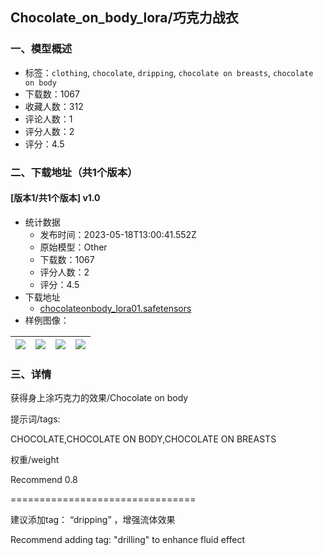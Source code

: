 ## Chocolate_on_body_lora/巧克力战衣
### 一、模型概述

- 标签：`clothing`, `chocolate`, `dripping`, `chocolate on breasts`, `chocolate on body`
- 下载数：1067
- 收藏人数：312
- 评论人数：1
- 评分人数：2
- 评分：4.5

### 二、下载地址（共1个版本）

#### [版本1/共1个版本] v1.0

- 统计数据
  - 发布时间：2023-05-18T13:00:41.552Z
  - 原始模型：Other
  - 下载数：1067
  - 评分人数：2
  - 评分：4.5
- 下载地址
  - [chocolateonbody_lora01.safetensors](https://civitai.com/api/download/models/73919)
- 样例图像：

| <img src="https://image.civitai.com/xG1nkqKTMzGDvpLrqFT7WA/d982ac1b-c76c-493b-a4ba-f2ac51585b09/width=450/844513.jpeg" /> | <img src="https://image.civitai.com/xG1nkqKTMzGDvpLrqFT7WA/d1baf5e5-4956-49cc-b65a-012c8c60f530/width=450/827113.jpeg" /> | <img src="https://image.civitai.com/xG1nkqKTMzGDvpLrqFT7WA/2d793b12-a3cb-43bc-841b-6447df4f7d42/width=450/827125.jpeg" /> | <img src="https://image.civitai.com/xG1nkqKTMzGDvpLrqFT7WA/63993ac1-0b2a-4a78-9812-91a107befd9c/width=450/827284.jpeg" /> |
| ---- | ---- | ---- | ---- |


### 三、详情
<p>获得身上涂巧克力的效果/Chocolate on body</p><p>提示词/tags:</p><p>CHOCOLATE,CHOCOLATE ON BODY,CHOCOLATE ON BREASTS</p><p>权重/weight</p><p>Recommend 0.8</p><p>================================</p><p>建议添加tag： “dripping” ，增强流体效果</p><p>Recommend adding tag: "drilling" to enhance fluid effect</p>
